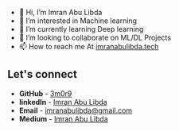- 👋 Hi, I’m Imran Abu Libda 
- 👀 I’m interested in Machine learning 
- 🌱 I’m currently learning Deep learning 
- 💞️ I’m looking to collaborate on ML/DL Projects 
- 📫 How to reach me At [imranabulibda.tech](https://www.imranabulibda.tech)
## Let's connect

- **GitHub** - [3m0r9](https://github.com/3m0r9)
- **linkedIn** - [Imran Abu Libda](https://www.linkedin.com/in/imran-abu-libda/)
- **Email** - [imranabulibda@gmail.com](mailto:imranabulibda@gmail.com)
- **Medium** - [Imran Abu Libda](https://medium.com/@imranabulibda_23845)

<!---
3m0r9/3m0r9 is a ✨ special ✨ repository because its `README.md` (this file) appears on your GitHub profile.
You can click the Preview link to take a look at your changes.
--->
